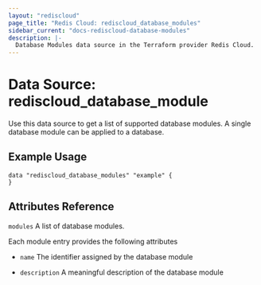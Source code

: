 ```yaml
---
layout: "rediscloud"
page_title: "Redis Cloud: rediscloud_database_modules"
sidebar_current: "docs-rediscloud-database-modules"
description: |-
  Database Modules data source in the Terraform provider Redis Cloud.
---
```


# Data Source: rediscloud_database_module

Use this data source to get a list of supported database modules.  A single database module can be applied to a database.

## Example Usage

```hcl
data "rediscloud_database_modules" "example" {
}
```

## Attributes Reference

`modules` A list of database modules.

Each module entry provides the following attributes

* `name` The identifier assigned by the database module

* `description` A meaningful description of the database module
